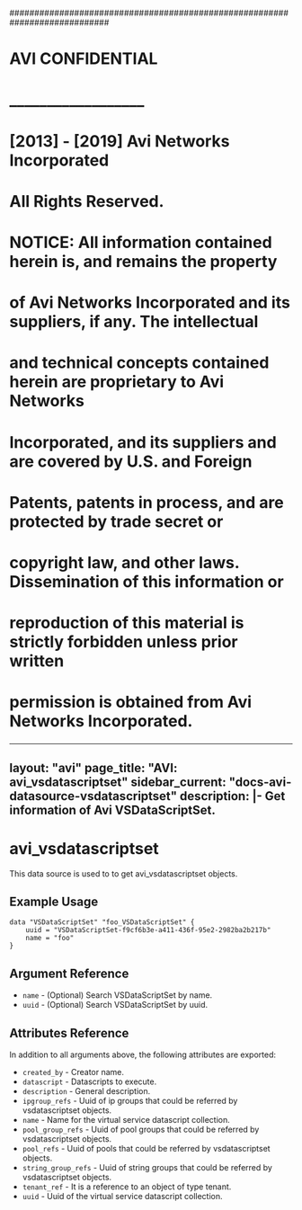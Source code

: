 
############################################################################
#
# AVI CONFIDENTIAL
# __________________
#
# [2013] - [2019] Avi Networks Incorporated
# All Rights Reserved.
#
# NOTICE: All information contained herein is, and remains the property
# of Avi Networks Incorporated and its suppliers, if any. The intellectual
# and technical concepts contained herein are proprietary to Avi Networks
# Incorporated, and its suppliers and are covered by U.S. and Foreign
# Patents, patents in process, and are protected by trade secret or
# copyright law, and other laws. Dissemination of this information or
# reproduction of this material is strictly forbidden unless prior written
# permission is obtained from Avi Networks Incorporated.
###

---
layout: "avi"
page_title: "AVI: avi_vsdatascriptset"
sidebar_current: "docs-avi-datasource-vsdatascriptset"
description: |-
  Get information of Avi VSDataScriptSet.
---

# avi_vsdatascriptset

This data source is used to to get avi_vsdatascriptset objects.

## Example Usage

```hcl
data "VSDataScriptSet" "foo_VSDataScriptSet" {
    uuid = "VSDataScriptSet-f9cf6b3e-a411-436f-95e2-2982ba2b217b"
    name = "foo"
}
```

## Argument Reference

* `name` - (Optional) Search VSDataScriptSet by name.
* `uuid` - (Optional) Search VSDataScriptSet by uuid.

## Attributes Reference

In addition to all arguments above, the following attributes are exported:

* `created_by` - Creator name.
* `datascript` - Datascripts to execute.
* `description` - General description.
* `ipgroup_refs` - Uuid of ip groups that could be referred by vsdatascriptset objects.
* `name` - Name for the virtual service datascript collection.
* `pool_group_refs` - Uuid of pool groups that could be referred by vsdatascriptset objects.
* `pool_refs` - Uuid of pools that could be referred by vsdatascriptset objects.
* `string_group_refs` - Uuid of string groups that could be referred by vsdatascriptset objects.
* `tenant_ref` - It is a reference to an object of type tenant.
* `uuid` - Uuid of the virtual service datascript collection.

